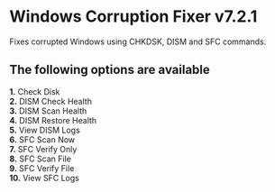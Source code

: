 # Windows Corruption Fixer v7.2.1
Fixes corrupted Windows using CHKDSK, DISM and SFC commands.
## The following options are available
**1.** Check Disk  
**2.** DISM Check Health  
**3.** DISM Scan Health  
**4.** DISM Restore Health  
**5.** View DISM Logs  
**6.** SFC Scan Now  
**7.** SFC Verify Only  
**8.** SFC Scan File  
**9.** SFC Verify File  
**10.** View SFC Logs
